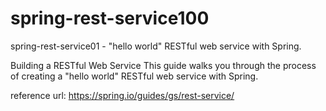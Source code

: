 # spring-rest-service100
spring-rest-service01 - "hello world" RESTful web service with Spring.

Building a RESTful Web Service
This guide walks you through the process of creating a "hello world" RESTful web service with Spring.

reference url:
https://spring.io/guides/gs/rest-service/
